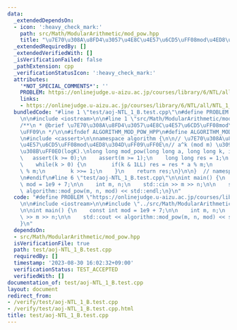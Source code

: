 ```yaml
---
data:
  _extendedDependsOn:
  - icon: ':heavy_check_mark:'
    path: src/Math/ModularArithmetic/mod_pow.hpp
    title: "\u7E70\u308A\u8FD4\u3057\u4E8C\u4E57\u6CD5\uFF08mod\u4ED8\u304D\uFF09"
  _extendedRequiredBy: []
  _extendedVerifiedWith: []
  _isVerificationFailed: false
  _pathExtension: cpp
  _verificationStatusIcon: ':heavy_check_mark:'
  attributes:
    '*NOT_SPECIAL_COMMENTS*': ''
    PROBLEM: https://onlinejudge.u-aizu.ac.jp/courses/library/6/NTL/all/NTL_1_B
    links:
    - https://onlinejudge.u-aizu.ac.jp/courses/library/6/NTL/all/NTL_1_B
  bundledCode: "#line 1 \"test/aoj-NTL_1_B.test.cpp\"\n#define PROBLEM \"https://onlinejudge.u-aizu.ac.jp/courses/library/6/NTL/all/NTL_1_B\"\
    \n\n#include <iostream>\n\n#line 1 \"src/Math/ModularArithmetic/mod_pow.hpp\"\n\
    /**\n * @brief \u7E70\u308A\u8FD4\u3057\u4E8C\u4E57\u6CD5\uFF08mod\u4ED8\u304D\
    \uFF09\n */\n\n#ifndef ALGORITHM_MOD_POW_HPP\n#define ALGORITHM_MOD_POW_HPP 1\n\
    \n#include <cassert>\n\nnamespace algorithm {\n\n// \u7E70\u308A\u8FD4\u3057\u4E8C\
    \u4E57\u6CD5\uFF08mod\u4ED8\u304D\uFF09\uFF0E\n// a^k (mod m) \u3092\u6C42\u3081\
    \u308B\uFF0EO(logK).\nlong long mod_pow(long long a, long long k, int m) {\n \
    \   assert(k >= 0);\n    assert(m >= 1);\n    long long res = 1;\n    a %= m;\n\
    \    while(k > 0) {\n        if(k & 1LL) res = res * a % m;\n        a = a * a\
    \ % m;\n        k >>= 1;\n    }\n    return res;\n}\n\n}  // namespace algorithm\n\
    \n#endif\n#line 6 \"test/aoj-NTL_1_B.test.cpp\"\n\nint main() {\n    const int\
    \ mod = 1e9 + 7;\n\n    int m, n;\n    std::cin >> m >> n;\n\n    std::cout <<\
    \ algorithm::mod_pow(m, n, mod) << std::endl;\n}\n"
  code: "#define PROBLEM \"https://onlinejudge.u-aizu.ac.jp/courses/library/6/NTL/all/NTL_1_B\"\
    \n\n#include <iostream>\n\n#include \"../src/Math/ModularArithmetic/mod_pow.hpp\"\
    \n\nint main() {\n    const int mod = 1e9 + 7;\n\n    int m, n;\n    std::cin\
    \ >> m >> n;\n\n    std::cout << algorithm::mod_pow(m, n, mod) << std::endl;\n\
    }\n"
  dependsOn:
  - src/Math/ModularArithmetic/mod_pow.hpp
  isVerificationFile: true
  path: test/aoj-NTL_1_B.test.cpp
  requiredBy: []
  timestamp: '2023-08-30 16:02:32+09:00'
  verificationStatus: TEST_ACCEPTED
  verifiedWith: []
documentation_of: test/aoj-NTL_1_B.test.cpp
layout: document
redirect_from:
- /verify/test/aoj-NTL_1_B.test.cpp
- /verify/test/aoj-NTL_1_B.test.cpp.html
title: test/aoj-NTL_1_B.test.cpp
---
```

